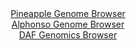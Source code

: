 <div id="Pineapple_Genome_Browser" align="center">
  <a href="https://igv.org/app/?sessionURL=blob:zZNbb5swGIb_i6VWm0TAhiQEpGoiabMecpjC0lSpKmTAgFOwqW1I0yj_fW61aTer1FxsmsSF_cmH93v8sActEZJyBnxgm6hnIgQMIAu.DXFVl2SGKyKBn.FSEgMIkhFBWEKAvwcZlgovFxO9s1Cqlr5lUVV3KsxybkrHxBV.4QxvpZnwyhrxssQxF1hxIa2hwC23aN52tiTGdW3qux2zZ6VYYQuXdcGZ5FZNWB5t9XnRr1KUE8YrElVNqehbgEjn0RlTM8NfglUYJAmR8obsrtKz4OYquHUuluuv_dF6Ob9cLfur05DmDKtGkLPx6Hx8Yo9nxeKxCm.noxEaDQJSNHQXDi9OnPPTi.eaCiLPkIsGTt9GLtRoKEvJ8__Utf7okZ1_i5N4VonL67W72Jxnt8G49Ioump7Yw8vtO50fDFDypNEugKQQro.g4cC.0bP7ndchGhgQepqP4BT49w8GUAInj3r5_R6oXa2NAZI8NW_yGICLlAjgdzwIXeR5dq_rdqHnoYOxB40o_x7c8XLhudAObLsfZbRUWuc0kqyWJmbMbJPMzF.OpKlWE3sotEkbVFwXzxpi9_v8rt3wmDZzNf0jz9efTF__9oi62Y.k.ifufSSIqeJjhQvHixe0KYr5Ywnb3fRu0NOUwskMwnS9fBfQcXAyLiqs9Hpd0dOfzrVYUMyULrRU0piWVO1WmiPfAh_ZjlYXJLzk2kUg8vgTNKCBevDzb0Wdw8PhBw--">Pineapple Genome Browser</a>
</div>
<div id="Alphonso_Genome_Browser" align="center">
  <a href="https://igv.org/app/?sessionURL=blob:zZLtbpswGIXvxVKrTSJgQ4CCVE3kq.26bCgpzdqqQgYM8QI2sR3SNMq9z6s27U8nNT82TUICXhn7nIdnDzoiJOUMhMA2kWsiBAwgl3w7x01bk8.4IRKEJa4lMYAgJRGE5QSEe1BiqXAy.6S_XCrVytCyqGp7DWYVN6Vj4gY_c4a30sx5Yw15XeOMC6y4kNZA4I5btOp6W5LhtjX12Y7pWgVW2MJ1u.RMcqslrEq3er_01yitCOMNSZtNrehLgFTn0RkLs8QfosU8ynMi5TXZXRXn0fVVdOuMk_sLb3iffLlcJN7idE4rhtVGkPNVtCRnuFsNRnTZ39VPs0XsL.xxQK6nJ87odPzUUkHkOfLRmePZyHU0GMoK8vQ_ddYXPbJ3NDixB9MBXMfkthLBatLZ_O4mG42GF_nrzfvgYICa5xttAsiXwg8RNBzoGa7t9X48ojMDwkDzEZyC8OHRAErgfKWXP.yB2rXaFyDJevOijgG4KIgAYS.A0EdBYLt9vw.DAB2MPdiI.u_BnSSzwId2ZNteWtJaaZmLVLJWmpgxs8tLs3o.kmZSruPBhHxd7wqNFc_9YTcL4nh8ezNq7v5A0wD68JdfqKu.JdM_Me8tQUyVHavbNLuaf4TjyxN7EqH4242.B125mcYSedU8eRWRqwsfh6fkosFKr9cT_frTuQ4LipnSg45KmtGaqt1Ck.RbECLb0eqCnNdcuwhElb2DBjSQC9__VtQ5PB6.Aw--">Alphonso Genome Browser</a>
</div>


<div id="DAF_Genomics_Browser" align="center">
  <a href="https://igv.org/app/?sessionURL=blob:tZFra9swFIb_iyD9ZDu2bMexIQyvSZeS0YymbtaWEs7s4wuzLFeS61zIf59IOwYbZQw6kITEubyvznMgzyhkxRsSEWo5vuU4xCCy5P0KWFvjFTCUJMqhlmgQgTkKbFIk0YHkIBUk1591ZalUK6PhMIPcLLDhrEqlJV0LWlPyTpWoU01qAYM9b6CXVsqZTlYwhLoteSP5ENIUpTTtYYtNselBHz9jm1NL3LCuVtVJdaNNaGOZlYN2WzUZbv9i5D8o61V9iNer.FS_wN1lNokXl_GtO0vuP43O75PlfJ2M1merqmhAdQIn2e72Zr79cj6gF31_ZQd.l8T1gH5kRZFP6_HAnZ7Ntm0lUE6cwBm7I2rTgBwNUvO00xhIWgoncjwjoGODep75enX9kZ6D4BWJHh4NogSk33X6w4GoXathEYlP3YmbQbjIUJDIDG07cMKQ.l7g2WHoHI0D6UT9zjQvkuswsGlM6cj6Bkzr51V9GqEW.jP4Xih_66z3v6KawXiOzJuCq5bi693TYhnv7_Zj31nO3sBkkDe_lXPBQOnQy_MVCtRajWGjflFxj4_HHw--">DAF Genomics Browser</a>
</div>
